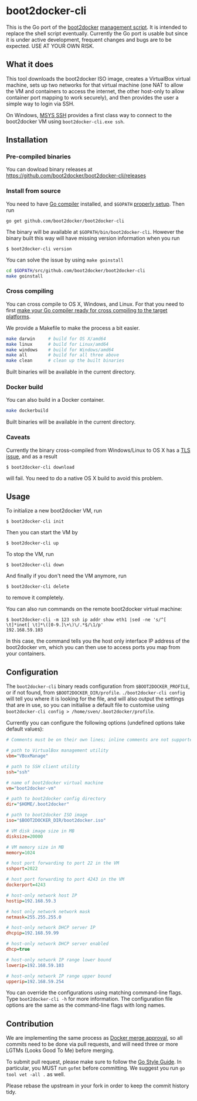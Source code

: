 # boot2docker-cli

This is the Go port of the
[boot2docker](https://github.com/boot2docker/boot2docker) [management
script](https://github.com/boot2docker/boot2docker/blob/master/boot2docker). It
is intended to replace the shell script eventually. Currently the Go port is
usable but since it is under active development, frequent changes and bugs are
to be expected. USE AT YOUR OWN RISK.

## What it does

This tool downloads the boot2docker ISO image, creates a VirtualBox virtual
machine, sets up two networks for that virtual machine (one NAT to allow the VM
and containers to access the internet, the other host-only to allow container
port mapping to work securely), and then provides the user a simple way to
login via SSH.

On Windows, [MSYS SSH](http://www.mingw.org/) provides a first class way to
connect to the boot2docker VM using `boot2docker-cli.exe ssh`.


## Installation

### Pre-compiled binaries

You can dowload binary releases at https://github.com/boot2docker/boot2docker-cli/releases

### Install from source

You need to have [Go compiler](http://golang.org) installed, and `$GOPATH`
[properly setup](http://golang.org/doc/code.html#GOPATH). Then run

    go get github.com/boot2docker/boot2docker-cli

The binary will be available at `$GOPATH/bin/boot2docker-cli`. However the
binary built this way will have missing version information when you run

    $ boot2docker-cli version

You can solve the issue by using `make goinstall`

```sh
cd $GOPATH/src/github.com/boot2docker/boot2docker-cli
make goinstall
```

### Cross compiling

You can cross compile to OS X, Windows, and Linux. For that you need to first
[make your Go compiler ready for cross compiling to the target
platforms](http://stackoverflow.com/questions/12168873/cross-compile-go-on-osx).

We provide a Makefile to make the process a bit easier.

```sh
make darwin     # build for OS X/amd64
make linux      # build for Linux/amd64
make windows    # build for Windows/amd64
make all        # build for all three above
make clean      # clean up the built binaries
```

Built binaries will be available in the current directory.


### Docker build

You can also build in a Docker container.

```sh
make dockerbuild
```

Built binaries will be available in the current directory.


### Caveats

Currently the binary cross-compiled from Windows/Linux to OS X has a [TLS
issue](https://github.com/boot2docker/boot2docker-cli/issues/11), and as a
result

    $ boot2docker-cli download

will fail. You need to do a native OS X build to avoid this problem.


## Usage

To initialize a new boot2docker VM, run

    $ boot2docker-cli init

Then you can start the VM by

    $ boot2docker-cli up

To stop the VM, run

    $ boot2docker-cli down

And finally if you don't need the VM anymore, run

    $ boot2docker-cli delete

to remove it completely.

You can also run commands on the remote boot2docker virtual machine:

    $ boot2docker-cli -m 123 ssh ip addr show eth1 |sed -ne 's/^[ \t]*inet[ \t]*\([0-9.]\+\)\/.*$/\1/p'
    192.168.59.103

In this case, the command tells you the host only interface IP address of the
boot2docker vm, which you can then use to access ports you map from your containers.

## Configuration

The `boot2docker-cli` binary reads configuration from `$BOOT2DOCKER_PROFILE`, or
if not found, from `$BOOT2DOCKER_DIR/profile`. `./boot2docker-cli config` will
tell you where it is looking for the file, and will also output the settings that 
are in use, so you can initialise a default file to customise using 
`boot2docker-cli config > /home/sven/.boot2docker/profile`.

Currently you can configure the following options (undefined options take 
default values):

```ini
# Comments must be on their own lines; inline comments are not supported.

# path to VirtualBox management utility
vbm="VBoxManage"

# path to SSH client utility
ssh="ssh"

# name of boot2docker virtual machine
vm="boot2docker-vm"

# path to boot2docker config directory
dir="$HOME/.boot2docker"

# path to boot2docker ISO image
iso="$BOOT2DOCKER_DIR/boot2docker.iso"

# VM disk image size in MB
disksize=20000

# VM memory size in MB
memory=1024

# host port forwarding to port 22 in the VM
sshport=2022

# host port forwarding to port 4243 in the VM
dockerport=4243

# host-only network host IP
hostip=192.168.59.3

# host only network network mask
netmask=255.255.255.0

# host-only network DHCP server IP
dhcpip=192.168.59.99

# host-only network DHCP server enabled
dhcp=true

# host-only network IP range lower bound
lowerip=192.168.59.103

# host-only network IP range upper bound
upperip=192.168.59.254
```

You can override the configurations using matching command-line flags. Type
`boot2docker-cli -h` for more information. The configuration file options are
the same as the command-line flags with long names.



## Contribution

We are implementing the same process as [Docker merge
approval](https://github.com/dotcloud/docker/blob/master/CONTRIBUTING.md#merge-approval),
so all commits need to be done via pull requests, and will need three or more
LGTMs (Looks Good To Me) before merging.

To submit pull request, please make sure to follow the [Go Style
Guide](https://code.google.com/p/go-wiki/wiki/Style). In particular, you MUST
run `gofmt` before committing. We suggest you run `go tool vet -all .` as well.

Please rebase the upstream in your fork in order to keep the commit history
tidy.
